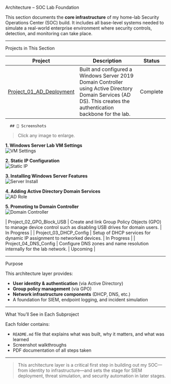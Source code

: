 Architecture – SOC Lab Foundation

This section documents the **core infrastructure** of my home-lab Security Operations Center (SOC) build. It includes all base-level systems needed to simulate a real-world enterprise environment where security controls, detection, and monitoring can take place.

---

Projects in This Section

| Project | Description | Status |
|--------|-------------|--------|
| [Project_01_AD_Deployment](./Project_01_AD_Deployment) | Built and configured a Windows Server 2019 Domain Controller using Active Directory Domain Services (AD DS). This creates the authentication backbone for the lab. | Complete |
      ## 📸 Screenshots

> Click any image to enlarge.

**1. Windows Server Lab VM Settings**  
![VM Settings](../../screenshots/Windows_Server_Lab_VM_Settings.png)

**2. Static IP Configuration**  
![Static IP](../../screenshots/Static_IP_Creation.png)

**3. Installing Windows Server Features**  
![Server Install](../../screenshots/Installed_Windows_Server_Complete.png)

**4. Adding Active Directory Domain Services**  
![AD Role](../../screenshots/Active_Directory_Role_Installation.png)

**5. Promoting to Domain Controller**  
![Domain Controller](../../screenshots/Domain_Controller_Creation_Completion.png)

| Project_02_GPO_Block_USB | Create and link Group Policy Objects (GPO) to manage device control such as disabling USB drives for domain users. | In Progress |
| Project_03_DHCP_Config | Setup of DHCP services for dynamic IP assignment to networked devices. | In Progress |
| Project_04_DNS_Config | Configure DNS zones and name resolution internally for the lab network. | Upcoming |

---

Purpose

This architecture layer provides:

- **User identity & authentication** (via Active Directory)
- **Group policy management** (via GPO)
- **Network infrastructure components** (DHCP, DNS, etc.)
- A foundation for SIEM, endpoint logging, and incident simulation

---

What You’ll See in Each Subproject

Each folder contains:

- `README.md` file that explains what was built, why it matters, and what was learned
- Screenshot walkthroughs
- PDF documentation of all steps taken

---

> This architecture layer is a critical first step in building out my SOC—from identity to infrastructure—and sets the stage for SIEM deployment, threat simulation, and security automation in later stages.
